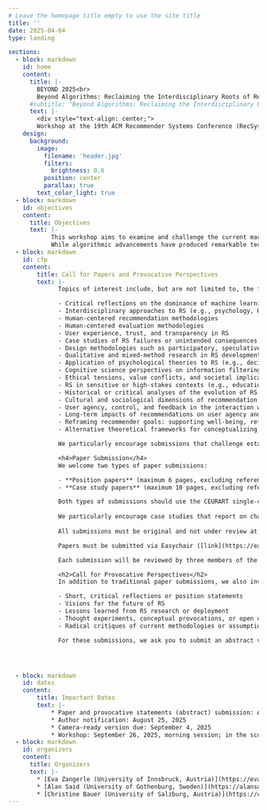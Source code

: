 ```yaml
---
# Leave the homepage title empty to use the site title
title: ''
date: 2025-04-04
type: landing

sections:
  - block: markdown
    id: home
    content:
      title: |-
        BEYOND 2025<br>
        Beyond Algorithms: Reclaiming the Interdisciplinary Roots of Recommender Systems
      #subtitle: "Beyond Algorithms: Reclaiming the Interdisciplinary Roots of Recommender Systems"
      text: |-
        <div style="text-align: center;">
        Workshop at the 19th ACM Recommender Systems Conference (RecSys 2025) in Prague, Czech Republic
    design:
      background:
        image:
          filename: 'header.jpg'
          filters:
            brightness: 0.6
          position: center
          parallax: true
        text_color_light: true
  - block: markdown
    id: objectives
    content:
      title: Objectives
      text: |-
            This workshop aims to examine and challenge the current machine learning dominance in recommender systems research by reconnecting the field with its interdisciplinary origins. 
            While algorithmic advancements have produced remarkable technical progress, the field has gradually narrowed its methodological diversity, potentially overlooking crucial psychological, design, and human-centered dimensions that were foundational to early recommender systems research.
  - block: markdown
    id: cfp
    content:
        title: Call for Papers and Provocative Perspectives
        text: |-
              Topics of interest include, but are not limited to, the following topics that help reconnect modern algorithmic approaches with the psychological, design, and human-centered dimensions that characterized early research in this field, creating a more holistic and interdisciplinary approach to recommender systems (RS):

              - Critical reflections on the dominance of machine learning in RS research
              - Interdisciplinary approaches to RS (e.g., psychology, HCI, design, sociology, cognitive science, STS, computational social science)
              - Human-centered recommendation methodologies
              - Human-centered evaluation methodologies
              - User experience, trust, and transparency in RS
              - Case studies of RS failures or unintended consequences in real-world applications
              - Design methodologies such as participatory, speculative, or value-sensitive design
              - Qualitative and mixed-method research in RS development, evaluation, and understanding recommendation needs
              - Application of psychological theories to RS (e.g., decision-making, motivation, affect, personality, autonomy)
              - Cognitive science perspectives on information filtering and discovery
              - Ethical tensions, value conflicts, and societal implications of RS
              - RS in sensitive or high-stakes contexts (e.g., education, healthcare, mental health)
              - Historical or critical analyses of the evolution of RS research
              - Cultural and sociological dimensions of recommendation
              - User agency, control, and feedback in the interaction with RS
              - Long-term impacts of recommendations on user agency and preference development
              - Reframing recommender goals: supporting well-being, reflection, or empowerment
              - Alternative theoretical frameworks for conceptualizing the recommendation problem

              We particularly encourage submissions that challenge established paradigms, highlight methodological diversity, or bring underrepresented perspectives into the conversation.

              <h4>Paper Submission</h4>
              We welcome two types of paper submissions:

              - **Position papers** (maximum 6 pages, excluding references)
              - **Case study papers** (maximum 10 pages, excluding references)

              Both types of submissions should use the CEURART single-column template, available for download [here (ZIP)](https://ceur-ws.org/Vol-XXX/CEURART.zip) or via [Overleaf](https://www.overleaf.com/latex/templates/template-for-submissions-to-ceur-workshop-proceedings-ceur-ws-dot-org/wqyfdgftmcfw).
              
              We particularly encourage case studies that report on challenges, problems, and negative experiences, as these offer valuable insights. Such contributions can serve as a basis for rich discussions at the workshop.
              
              All submissions must be original and not under review at any other conference, workshop, or journal at the time of submission. 

              Papers must be submitted via Easychair ([link](https://easychair.org/conferences2/submissions?a=34736971)).

              Each submission will be reviewed by three members of the Program Committee through a single-anonymized peer review process. Papers will be evaluated based on quality, novelty, clarity, and relevance, with an emphasis on fostering engaging discussions at the workshop. Accepted papers will be invited for presentation during the workshop and will be published in the workshop proceedings (most likely via CEUR-WS) after the event.

              <h2>Call for Provocative Perspectives</h2>
              In addition to traditional paper submissions, we also invite provocative statements and flash talks that aim to spark discussion, challenge assumptions, or present bold ideas related to recommender systems research. These can include:

              - Short, critical reflections or position statements
              - Visions for the future of RS
              - Lessons learned from RS research or deployment
              - Thought experiments, conceptual provocations, or open questions
              - Radical critiques of current methodologies or assumptions

              For these submissions, we ask you to submit an abstract via Easychair ([link](https://easychair.org/conferences2/submissions?a=34736971)).




  - block: markdown
    id: dates
    content:
        title: Important Dates
        text: |-
            * Paper and provocative statements (abstract) submission: August 7, 2025, AoE
            * Author notification: August 25, 2025
            * Camera-ready version due: September 4, 2025
            * Workshop: September 26, 2025, morning session; in the scope of RecSys 2025
  - block: markdown
    id: organizers
    content:
      title: Organizers
      text: |-
        * [Eva Zangerle (University of Innsbruck, Austria)](https://evazangerle.at) 
        * [Alan Said (University of Gothenburg, Sweden)](https://alansaid.com)
        * [Christine Bauer (University of Salzburg, Austria)](https://christinebauer.eu/)
---
```

